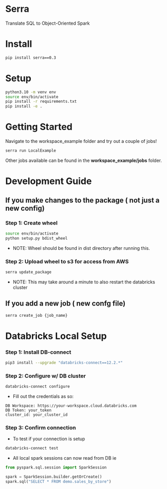 # Serra
Translate SQL to Object-Oriented Spark

# Install
```bash
pip install serra==0.3
```

# Setup

```bash
python3.10 -m venv env
source env/bin/activate
pip install -r requirements.txt
pip install -e .
```

# Getting Started
Navigate to the workspace_example folder and try out a couple of jobs!

```bash
serra run LocalExample
```
Other jobs available can be found in the **workspace_example/jobs** folder.

# Development Guide

## If you make changes to the package ( not just a new config)

### Step 1: Create wheel
```bash
source env/bin/activate
python setup.py bdist_wheel
```
* NOTE: Wheel should be found in dist directory after running this.

### Step 2: Upload wheel to s3 for access from AWS
```bash
serra update_package
```
* NOTE: This may take around a minute to also restart the databricks cluster

## If you add a new job ( new confg file)
```bash
serra create_job {job_name}
```

# Databricks Local Setup

### Step 1: Install DB-connect
```bash
pip3 install --upgrade "databricks-connect==12.2.*"
```

### Step 2: Configure w/ DB cluster
```bash
databricks-connect configure
```
* Fill out the credentials as so:
```
DB Workspace: https://your-workspace.cloud.databricks.com
DB Token: your_token
cluster_id: your_cluster_id
```

### Step 3: Confirm connection
* To test if your connection is setup
```bash
databricks-connect test
```

* All local spark sessions can now read from DB ie
```python
from pyspark.sql.session import SparkSession

spark = SparkSession.builder.getOrCreate()
spark.sql("SELECT * FROM demo.sales_by_store")
```